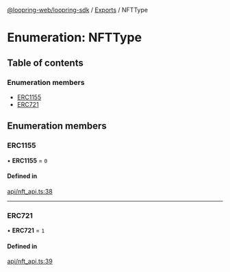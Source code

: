 [@loopring-web/loopring-sdk](../README.md) / [Exports](../modules.md) / NFTType

# Enumeration: NFTType

## Table of contents

### Enumeration members

- [ERC1155](NFTType.md#erc1155)
- [ERC721](NFTType.md#erc721)

## Enumeration members

### ERC1155

• **ERC1155** = `0`

#### Defined in

[api/nft_api.ts:38](https://github.com/Loopring/loopring_sdk/blob/c031084/src/api/nft_api.ts#L38)

___

### ERC721

• **ERC721** = `1`

#### Defined in

[api/nft_api.ts:39](https://github.com/Loopring/loopring_sdk/blob/c031084/src/api/nft_api.ts#L39)
